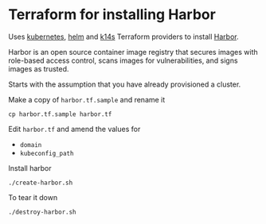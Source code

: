# Terraform for installing Harbor

Uses [kubernetes](https://www.terraform.io/docs/providers/kubernetes/index.html), [helm](https://www.terraform.io/docs/providers/helm/index.html) and [k14s](https://github.com/k14s/terraform-provider-k14s) Terraform providers to install [Harbor](https://goharbor.io).

Harbor is an open source container image registry that secures images with role-based access control, scans images for vulnerabilities, and signs images as trusted.

Starts with the assumption that you have already provisioned a cluster.

Make a copy of `harbor.tf.sample` and rename it

```
cp harbor.tf.sample harbor.tf
```

Edit `harbor.tf` and amend the values for

* `domain`
* `kubeconfig_path`

Install harbor 

```
./create-harbor.sh
```

To tear it down

```
./destroy-harbor.sh
```

